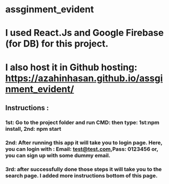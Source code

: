# assginment_evident

# I used React.Js and Google Firebase (for DB) for this project. 
# I also host it in Github hosting: https://azahinhasan.github.io/assginment_evident/

## Instructions :
### 1st: Go to the project folder and run CMD:  then type: 1st:npm install,  2nd: npm start
### 2nd: After running this app it will take you to login page.  Here, you can login with : Email: test@test.com,Pass: 0123456   or, you can sign up with some dummy email.

### 3rd: after successfully done those steps it will take you to the search page. I added more instructions bottom of this page.
